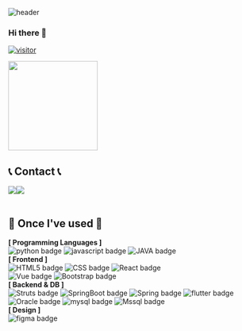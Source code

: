 
<!--
**HAYEONryu/hayeonryu** is a ✨ _special_ ✨ repository because its `README.md` (this file) appears on your GitHub profile.
-->

![header](https://capsule-render.vercel.app/api?type=waving&color=timeGradient&height=250&section=header&text=Hayeon's&nbsp;Github&fontSize=60)

### Hi there 👋

[![visitor](https://hits.seeyoufarm.com/api/count/incr/badge.svg?url=https%3A%2F%2Fgithub.com%2FHAYEONryu%2Fhit-counter&count_bg=%23E76798&title_bg=%23555555&icon=&icon_color=%23E7E7E7&title=hits&edge_flat=false)](https://hits.seeyoufarm.com)

<a href="https://github.com/HAYEONryu"><img align="center" style="height:180px" src="https://github-readme-stats.vercel.app/api/top-langs/?username=HAYEONryu&layout=compact" ></a> 


## 📞 Contact 📞
<div style="display:flex; flex-direction:row;">
    <a href="https://www.linkedin.com/in/hayeon-ryu-643810258/">
        <img src="https://img.shields.io/badge/LinkedIn-E4405F?style=for-the-badge&logo=linkedin&logoColor=white"> 
    </a>
    <a href="mailto:hannau416@gmail.com">
        <img src="https://img.shields.io/badge/Gmail-EA4335?style=for-the-badge&logo=Gmail&logoColor=white"> 
    </a>
</div><br>

## 🔨 Once I've used 🔨
**[ Programming Languages ]**<br>
![python badge](https://img.shields.io/badge/-PYTHON-%23F7DF1E?style=flat-square&logo=Python&logoColor=white&color=3776AB)
![javascript badge](https://img.shields.io/badge/-JAVASCRIPT-%23F7DF1E?style=flat-square&logo=JavaScript&logoColor=black)
![JAVA badge](https://img.shields.io/badge/-JAVA-%23F7DF1E?style=flat-square&logo=Java&logoColor=white&color=47A248)
<br>
**[ Frontend ]**<br>
![HTML5 badge](https://img.shields.io/badge/-HTML5-%23F7DF1E?style=flat-square&logo=HTML5&logoColor=white&color=E34F26)
![CSS badge](https://img.shields.io/badge/-CSS3-%23F7DF1E?style=flat-square&logo=CSS3&logoColor=white&color=1572B6)
![React badge](https://img.shields.io/badge/-REACT-%23F7DF1E?style=flat-square&logo=React&logoColor=black&color=61DAFB)<br>
![Vue badge](https://img.shields.io/badge/-VUE-%23F7DF1E?style=flat-square&logo=mui&logoColor=white&color=007FFF)
![Bootstrap badge](https://img.shields.io/badge/-Bootstrap-%23F7DF1E?style=flat-square&logo=Bootstrap&logoColor=white&color=7952B3)<br>
**[ Backend & DB ]**<br>
![Struts badge](https://img.shields.io/badge/-Struts-%23F7DF1E?style=flat-square&logo=scrutinizerci&logoColor=white&color=092E20)
![SpringBoot badge](https://img.shields.io/badge/-SpringBoot-%23F7DF1E?style=flat-square&logo=SpringBoot&logoColor=white&color=6DB33F)
![Spring badge](https://img.shields.io/badge/-Spring-%23F7DF1E?style=flat-square&logo=Spring&logoColor=white&color=339933) 
![flutter badge](https://img.shields.io/badge/-Flutter-%23F7DF1E?style=flat-square&logo=Flutter&logoColor=white&color=007396)<br>
![Oracle badge](https://img.shields.io/badge/-Oracle-%23F7DF1E?style=flat-square&logo=Oracle&logoColor=white&color=F80000)
![mysql badge](https://img.shields.io/badge/-MySQL-%23F7DF1E?style=flat-square&logo=MySQL&logoColor=white&color=4479A1)
![Mssql badge](https://img.shields.io/badge/-MsSQL-%23F7DF1E?style=flat-square&logo=microsoftsqlserver&logoColor=white&color=CC2927)
<br>
**[ Design ]**<br>
![figma badge](https://img.shields.io/badge/-Figma-%23F7DF1E?style=flat-square&logo=Figma&logoColor=white&color=F24E1E)
    
</div><br>
</div>
